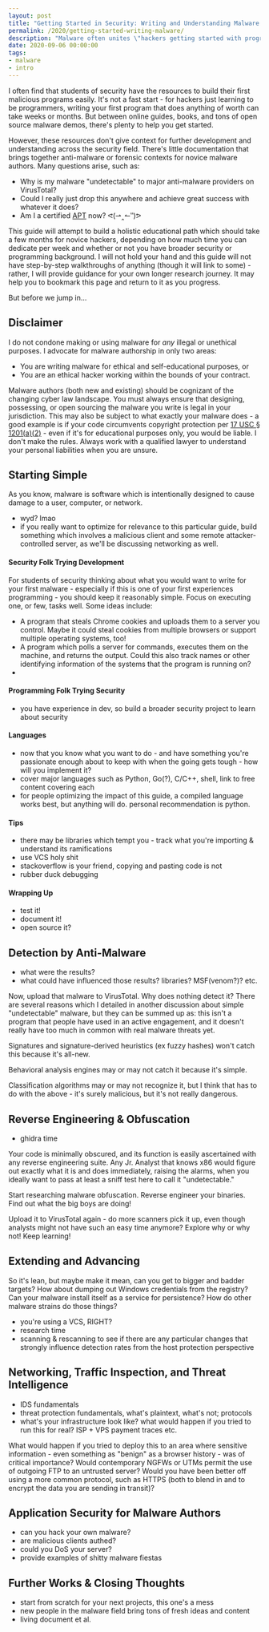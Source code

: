 ```yaml
---
layout: post
title: "Getting Started in Security: Writing and Understanding Malware Holistically"
permalink: /2020/getting-started-writing-malware/
description: "Malware often unites \"hackers getting started with programming\" and \"programmers starting with hacking.\" This post goes over important guidance and context for people writing, extending, and dissecting their first pieces of malware."
date: 2020-09-06 00:00:00
tags:
- malware
- intro
---
```


I often find that students of security have the resources to build their first malicious programs easily. It's not a fast start - for hackers just learning to be programmers, writing your first program that does anything of worth can take weeks or months. But between online guides, books, and tons of open source malware demos, there's plenty to help you get started.

However, these resources don't give context for further development and understanding across the security field. There's little documentation that brings together anti-malware or forensic contexts for novice malware authors. Many questions arise, such as:

* Why is my malware "undetectable" to major anti-malware providers on VirusTotal?
* Could I really just drop this anywhere and achieve great success with whatever it does?
* Am I a certified [APT](https://en.wikipedia.org/wiki/Advanced_persistent_threat) now? ᕙ(⇀‸↼‶)ᕗ

This guide will attempt to build a holistic educational path which should take a few months for novice hackers, depending on how much time you can dedicate per week and whether or not you have broader security or programming background. I will not hold your hand and this guide will not have step-by-step walkthroughs of anything (though it will link to some) - rather, I will provide guidance for your own longer research journey. It may help you to bookmark this page and return to it as you progress.

But before we jump in...

## Disclaimer

I do not condone making or using malware for *any* illegal or unethical purposes. I advocate for malware authorship in only two areas:

* You are writing malware for ethical and self-educational purposes, or
* You are an ethical hacker working within the bounds of your contract.

Malware authors (both new and existing) should be cognizant of the changing cyber law landscape. You must always ensure that designing, possessing, or open sourcing the malware you write is legal in your jurisdiction. This may also be subject to what exactly your malware does - a good example is if your code circumvents copyright protection per [17 USC § 1201(a)(2)](https://www.law.cornell.edu/uscode/text/17/1201) - even if it's for educational purposes only, you would be liable. I don't make the rules. Always work with a qualified lawyer to understand your personal liabilities when you are unsure.

## Starting Simple

As you know, malware is software which is intentionally designed to cause damage to a user, computer, or network.

* wyd? lmao
* if you really want to optimize for relevance to this particular guide, build something which involves a malicious client and some remote attacker-controlled server, as we'll be discussing networking as well.

#### Security Folk Trying Development

For students of security thinking about what you would want to write for your first malware - especially if this is one of your first experiences programming - you should keep it reasonably simple. Focus on executing one, or few, tasks well. Some ideas include:

* A program that steals Chrome cookies and uploads them to a server you control. Maybe it could steal cookies from multiple browsers or support multiple operating systems, too!
* A program which polls a server for commands, executes them on the machine, and returns the output. Could this also track names or other identifying information of the systems that the program is running on?
* 

#### Programming Folk Trying Security

* you have experience in dev, so build a broader security project to learn about security

#### Languages

* now that you know what you want to do - and have something you're passionate enough about to keep with when the going gets tough - how will you implement it?
* cover major languages such as Python, Go(?), C/C++, shell, link to free content covering each
* for people optimizing the impact of this guide, a compiled language works best, but anything will do. personal recommendation is python.

#### Tips

* there may be libraries which tempt you - track what you're importing & understand its ramifications
* use VCS holy shit
* stackoverflow is your friend, copying and pasting code is not
* rubber duck debugging

#### Wrapping Up

* test it!
* document it!
* open source it?

## Detection by Anti-Malware

* what were the results?
* what could have influenced those results? libraries? MSF(venom?)? etc.

Now, upload that malware to VirusTotal. Why does nothing detect it? There are several reasons which I detailed in another discussion about simple "undetectable" malware, but they can be summed up as: this isn't a program that people have used in an active engagement, and it doesn't really have too much in common with real malware threats yet.

Signatures and signature-derived heuristics (ex fuzzy hashes) won't catch this because it's all-new.

Behavioral analysis engines may or may not catch it because it's simple.

Classification algorithms may or may not recognize it, but I think that has to do with the above - it's surely malicious, but it's not really dangerous.

## Reverse Engineering & Obfuscation

* ghidra time

Your code is minimally obscured, and its function is easily ascertained with any reverse engineering suite. Any Jr. Analyst that knows x86 would figure out exactly what it is and does immediately, raising the alarms, when you ideally want to pass at least a sniff test here to call it "undetectable."

Start researching malware obfuscation. Reverse engineer your binaries. Find out what the big boys are doing!

Upload it to VirusTotal again - do more scanners pick it up, even though analysts might not have such an easy time anymore? Explore why or why not! Keep learning!

## Extending and Advancing

So it's lean, but maybe make it mean, can you get to bigger and badder targets? How about dumping out Windows credentials from the registry? Can your malware install itself as a service for persistence? How do other malware strains do those things?

* you're using a VCS, RIGHT?
* research time
* scanning & rescanning to see if there are any particular changes that strongly influence detection rates from the host protection perspective

## Networking, Traffic Inspection, and Threat Intelligence

* IDS fundamentals
* threat protection fundamentals, what's plaintext, what's not; protocols
* what's your infrastructure look like? what would happen if you tried to run this for real? ISP + VPS payment traces etc.

What would happen if you tried to deploy this to an area where sensitive information - even something as "benign" as a browser history - was of critical importance? Would contemporary NGFWs or UTMs permit the use of outgoing FTP to an untrusted server? Would you have been better off using a more common protocol, such as HTTPS (both to blend in and to encrypt the data you are sending in transit)?

## Application Security for Malware Authors

* can you hack your own malware?
* are malicious clients authed?
* could you DoS your server?
* provide examples of shitty malware fiestas

## Further Works & Closing Thoughts

* start from scratch for your next projects, this one's a mess
* new people in the malware field bring tons of fresh ideas and content
* living document et al.